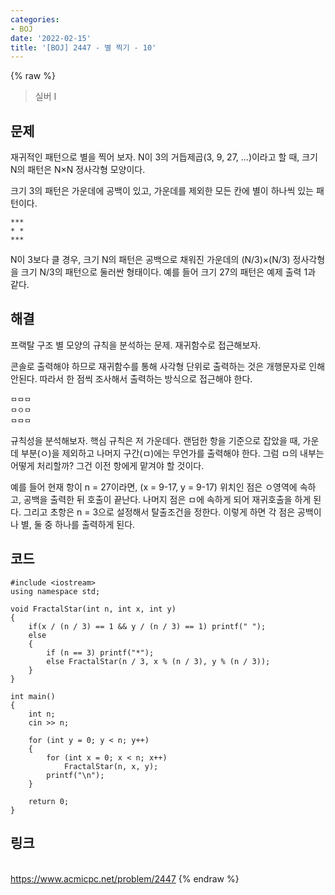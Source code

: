 ```yaml
---
categories:
- BOJ
date: '2022-02-15'
title: '[BOJ] 2447 - 별 찍기 - 10'
---
```


{% raw %}
>실버 I

## 문제
재귀적인 패턴으로 별을 찍어 보자. N이 3의 거듭제곱(3, 9, 27, ...)이라고 할 때, 크기 N의 패턴은 N×N 정사각형 모양이다.

크기 3의 패턴은 가운데에 공백이 있고, 가운데를 제외한 모든 칸에 별이 하나씩 있는 패턴이다.
```
***
* *
***
```
N이 3보다 클 경우, 크기 N의 패턴은 공백으로 채워진 가운데의 (N/3)×(N/3) 정사각형을 크기 N/3의 패턴으로 둘러싼 형태이다. 예를 들어 크기 27의 패턴은 예제 출력 1과 같다.

##  해결
프랙탈 구조 별 모양의 규칙을 분석하는 문제. 재귀함수로 접근해보자.

콘솔로 출력해야 하므로 재귀함수를 통해 사각형 단위로 출력하는 것은 개행문자로 인해 안된다. 따라서 한 점씩 조사해서 출력하는 방식으로 접근해야 한다.
```
ㅁㅁㅁ
ㅁㅇㅁ
ㅁㅁㅁ
```
규칙성을 분석해보자. 핵심 규칙은 저 가운데다. 랜덤한 항을 기준으로 잡았을 때, 가운데 부분(ㅇ)을 제외하고 나머지 구간(ㅁ)에는 무언가를 출력해야 한다.  그럼 ㅁ의 내부는 어떻게 처리할까? 그건 이전 항에게 맡겨야 할 것이다.

예를 들어 현재 항이 n = 27이라면, (x = 9-17, y = 9-17) 위치인 점은 ㅇ영역에 속하고, 공백을 출력한 뒤 호출이 끝난다. 나머지 점은 ㅁ에 속하게 되어 재귀호출을 하게 된다. 그리고 초항은 n = 3으로 설정해서 탈출조건을 정한다. 이렇게 하면 각 점은 공백이나 별, 둘 중 하나를 출력하게 된다.

## 코드
```
#include <iostream>
using namespace std;

void FractalStar(int n, int x, int y)
{
	if(x / (n / 3) == 1 && y / (n / 3) == 1) printf(" ");
	else
	{
		if (n == 3) printf("*");
		else FractalStar(n / 3, x % (n / 3), y % (n / 3));
	}
}

int main()
{
	int n;
	cin >> n;
	
	for (int y = 0; y < n; y++)
	{
		for (int x = 0; x < n; x++)
			FractalStar(n, x, y);
		printf("\n");
	}

	return 0;
}
```

## 링크
<br>https://www.acmicpc.net/problem/2447
{% endraw %}